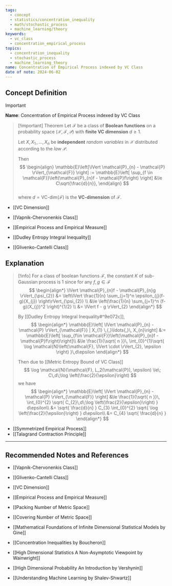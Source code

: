 ```yaml
---
tags:
  - concept
  - statistics/concentration_inequality
  - math/stochastic_process
  - machine_learning/theory
keywords:
  - vc_class
  - concentration_empirical_process
topics:
  - concentration_inequality
  - stochastic_process
  - machine_learning_theory
name: Concentration of Empirical Process indexed by VC Class
date of note: 2024-06-02
---
```


## Concept Definition

>[!important]
>**Name**: Concentration of Empirical Process indexed by VC Class

>[!important] Theorem
>Let $\mathcal{F}$ be a class of **Boolean functions**  on a probability space $(\mathcal{X}, \mathscr{F}, \mathcal{P})$ with **finite VC dimension** $d \ge 1$. 
>
>Let $X, X_1 \,{,}\ldots{,}\,X_n$ be **independent** *random variables* in $\mathcal{X}$ distributed according to the *law* $\mathcal{P}$. 
>
>Then 
>$$
> \begin{align}
> \mathbb{E}\left[\lVert \mathcal{P}_{n} - \mathcal{P} \rVert_{\mathcal{F}}  \right] := \mathbb{E}\left[  \sup_{f \in \mathcal{F}}\left(\mathcal{P}_{n}f - \mathcal{P}f\right) \right]  &\le C\sqrt{\frac{d}{n}}, 
> \end{align}
>$$  
>where $d =\text{VC-dim}(\mathcal{F})$ is the **VC-dimension** of $\mathcal{F}$.

- [[VC Dimension]]
- [[Vapnik-Chervonenkis Class]]
- [[Empirical Process and Empirical Measure]]

- [[Dudley Entropy Integral Inequality]]
- [[Glivenko-Cantelli Class]]


## Explanation

>[!info]
>For a class of boolean functions $\mathcal{F}$, the constant $K$ of sub-Gaussian process is $1$ since for any $f, g\in \mathcal{F}$
>$$
>\begin{align*}
>\lVert \mathcal{P}_{n}f - \mathcal{P}_{n}g \rVert_{\psi_{2}} &=  \left\lVert  \frac{1}{n} \sum_{j=1}^n \epsilon_{j}(f-g)(X_{j})  \right\rVert_{\psi_{2}} \\
>&\le \left(\frac{1}{n} \sum_{j=1}^n (f-g)(X_{j})^2 \right)^{1/2} \\
>&= \lVert f - g \rVert_{2} 
\end{align*}
>$$
>
>By [[Dudley Entropy Integral Inequality#^9e072c]], 
>$$
>\begin{align*}
>\mathbb{E}\left[ \lVert \mathcal{P}_{n} - \mathcal{P} \rVert_{\mathcal{F}} | X_{1} \,{,}\ldots{,}\, X_{n}\right] &:= \mathbb{E}\left[ \sup_{f\in \mathcal{F}}\left(\mathcal{P}_{n}f - \mathcal{P}f\right)\right]\\
>&\le \frac{1}{\sqrt{ n }}\, \int_{0}^{1}\sqrt{ \log \mathcal{N}\left(\mathcal{F}, \lVert \cdot \rVert_{2}, \epsilon \right) }\,d\epsilon 
\end{align*}
>$$
>
>Then due to [[Metric Entropy Bound of VC Class]]
>$$
>\log \mathcal{N}(\mathcal{F}, L_2(\mathcal{P}), \epsilon) \le\; C\,d\;\log \left(\frac{2}{\epsilon}\right)
>$$
>we have
>$$
>\begin{align*}
>\mathbb{E}\left[ \lVert \mathcal{P}_{n} - \mathcal{P} \rVert_{\mathcal{F}}  \right] &\le \frac{1}{\sqrt{ n }}\, \int_{0}^{2} \sqrt{ C_{2}\,d\;\log \left(\frac{2}{\epsilon}\right) } d\epsilon\\
>&= \sqrt{ \frac{d}{n} } C_{3} \int_{0}^{2} \sqrt{ \log \left(\frac{2}{\epsilon}\right) } d\epsilon\\
>&= C_{4} \sqrt{ \frac{d}{n} } 
\end{align*}
>$$

- [[Symmetrized Empirical Process]]
- [[Talagrand Contraction Principle]]



-----------
##  Recommended Notes and References

- [[Vapnik-Chervonenkis Class]]
- [[Glivenko-Cantelli Class]]


- [[VC Dimension]]
- [[Empirical Process and Empirical Measure]]
- [[Packing Number of Metric Space]]
- [[Covering Number of Metric Space]]


- [[Mathematical Foundations of Infinite Dimensional Statistical Models by Gine]]
- [[Concentration Inequalities by Boucheron]]
- [[High Dimensional Statistics A Non-Asymptotic Viewpoint by Wainwright]]
- [[High Dimensional Probability An Introduction by Vershynin]]
- [[Understanding Machine Learning by Shalev-Shwartz]]